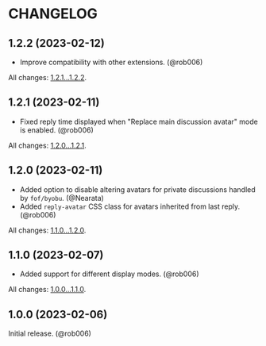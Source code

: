 CHANGELOG
=========


1.2.2 (2023-02-12)
------------------

* Improve compatibility with other extensions. (@rob006)


All changes: [1.2.1...1.2.2](https://github.com/rob006-software/flarum-ext-last-post-avatar/compare/1.2.1...1.2.2).


1.2.1 (2023-02-11)
------------------

* Fixed reply time displayed when "Replace main discussion avatar" mode is enabled. (@rob006)


All changes: [1.2.0...1.2.1](https://github.com/rob006-software/flarum-ext-last-post-avatar/compare/1.2.0...1.2.1).


1.2.0 (2023-02-11)
------------------

* Added option to disable altering avatars for private discussions handled by `fof/byobu`. (@Nearata)
* Added `reply-avatar` CSS class for avatars inherited from last reply. (@rob006)


All changes: [1.1.0...1.2.0](https://github.com/rob006-software/flarum-ext-last-post-avatar/compare/1.1.0...1.2.0).


1.1.0 (2023-02-07)
------------------

* Added support for different display modes. (@rob006)


All changes: [1.0.0...1.1.0](https://github.com/rob006-software/flarum-ext-last-post-avatar/compare/1.0.0...1.1.0).


1.0.0 (2023-02-06)
------------------

Initial release. (@rob006)
